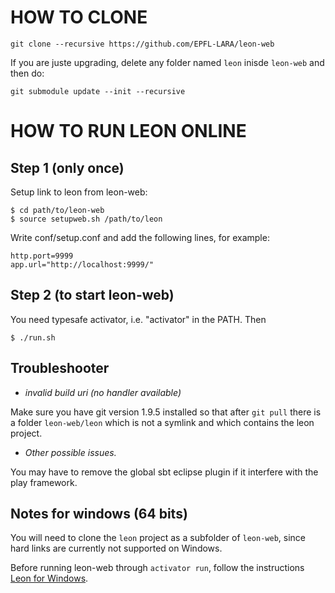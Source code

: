 # HOW TO CLONE

    git clone --recursive https://github.com/EPFL-LARA/leon-web

If you are juste upgrading, delete any folder named `leon` inisde `leon-web` and then do:

    git submodule update --init --recursive

# HOW TO RUN LEON ONLINE

## Step 1 (only once)

Setup link to leon from leon-web:

    $ cd path/to/leon-web
    $ source setupweb.sh /path/to/leon

Write conf/setup.conf and add the following lines, for example:

    http.port=9999
    app.url="http://localhost:9999/"

## Step 2 (to start leon-web)

You need typesafe activator, i.e. "activator" in the PATH. Then

    $ ./run.sh

## Troubleshooter

* *invalid build uri (no handler available)*

Make sure you have git version 1.9.5 installed so that after `git pull` there is a folder `leon-web/leon` which is not a symlink and which contains the leon project.

* *Other possible issues.*

You may have to remove the global sbt eclipse plugin if it interfere with the play framework.

## Notes for windows (64 bits)

You will need to clone the `leon` project as a subfolder of `leon-web`, since hard links are currently not supported on Windows.

Before running leon-web through `activator run`, follow the instructions [Leon for Windows](http://lara.epfl.ch/~mmayer/leon/index.html).